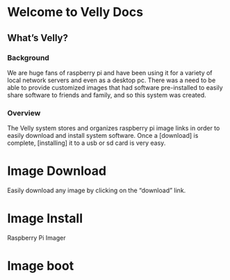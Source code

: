 # Welcome to Velly Docs

## What’s Velly?

### Background

We are huge fans of raspberry pi and have been using it for a variety of local network servers and even as a desktop pc.  There was a need to be able to provide customized images that had software pre-installed to easily share software to friends and family, and so this system was created.

### Overview

The Velly system stores and organizes raspberry pi image links in order to easily download and install system software.  Once a [download] is complete, [installing] it to a usb or sd card is very easy.

# Image Download

Easily download any image by clicking on the “download” link.

# Image Install

Raspberry Pi Imager

# Image boot